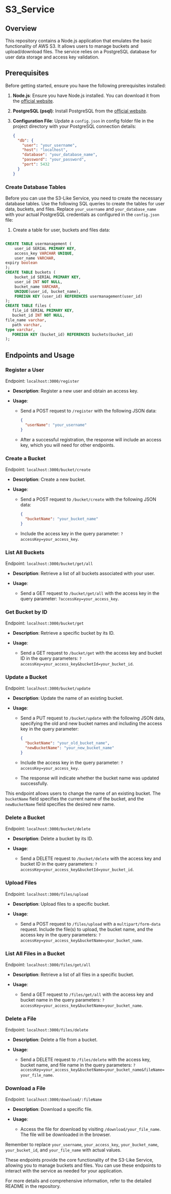 # S3_Service
## Overview

This repository contains a Node.js application that emulates the basic functionality of AWS S3. It allows users to manage buckets and upload/download files. The service relies on a PostgreSQL database for user data storage and access key validation.

## Prerequisites

Before getting started, ensure you have the following prerequisites installed:

1. **Node.js**: Ensure you have Node.js installed. You can download it from the [official website](https://nodejs.org/).

2. **PostgreSQL (psql)**: Install PostgreSQL from the [official website](https://www.postgresql.org/download/).

3. **Configuration File**: Update a `config.json` in config folder file in the project directory with your 
PostgreSQL connection details:

   ```json
   {
     "db": {
       "user": "your_username",
       "host": "localhost",
       "database": "your_database_name",
       "password": "your_password",
       "port": 5432
     }
   }


### Create Database Tables

Before you can use the S3-Like Service, you need to create the necessary database tables. Use the following SQL queries to create the tables for user data, buckets, and files. Replace `your_username` and `your_database_name` with your actual PostgreSQL credentials as configured in the `config.json` file:

1. Create a table for user, buckets and files data:

```sql

CREATE TABLE usermanagement (
    user_id SERIAL PRIMARY KEY,
    access_key VARCHAR UNIQUE,
    user_name VARCHAR,
expiry boolean
);
CREATE TABLE buckets (
    bucket_id SERIAL PRIMARY KEY,
    user_id INT NOT NULL,
    bucket_name VARCHAR,
    UNIQUE(user_id, bucket_name),
    FOREIGN KEY (user_id) REFERENCES usermanagement(user_id)
);
CREATE TABLE files (
   file_id SERIAL PRIMARY KEY,
   bucket_id INT NOT NULL,
file_name varchar,
   path varchar, 
type varchar,
   FOREIGN KEY (bucket_id) REFERENCES buckets(bucket_id)
);
```

## Endpoints and Usage

### Register a User

Endpoint: `localhost:3000/register`

- **Description**: Register a new user and obtain an access key.

- **Usage**:
  - Send a POST request to `/register` with the following JSON data:
    ```json
    {
      "userName": "your_username"
    }
    ```
  - After a successful registration, the response will include an access key, which you will need for other endpoints.

### Create a Bucket

Endpoint: `localhost:3000/bucket/create`

- **Description**: Create a new bucket.

- **Usage**:
  - Send a POST request to `/bucket/create` with the following JSON data:
    ```json
    {
      "bucketName": "your_bucket_name"
    }
    ```
  - Include the access key in the query parameter: `?accessKey=your_access_key`.

### List All Buckets

Endpoint: `localhost:3000/bucket/get/all`

- **Description**: Retrieve a list of all buckets associated with your user.

- **Usage**:
  - Send a GET request to `/bucket/get/all` with the access key in the query parameter: `?accessKey=your_access_key`.

### Get Bucket by ID

Endpoint: `localhost:3000/bucket/get`

- **Description**: Retrieve a specific bucket by its ID.

- **Usage**:
  - Send a GET request to `/bucket/get` with the access key and bucket ID in the query parameters:
    `?accessKey=your_access_key&bucketId=your_bucket_id`.

### Update a Bucket

Endpoint: `localhost:3000/bucket/update`

- **Description**: Update the name of an existing bucket.

- **Usage**:
  - Send a PUT request to `/bucket/update` with the following JSON data, specifying the old and new bucket names and including the access key in the query parameter:
    ```json
    {
      "bucketName": "your_old_bucket_name",
      "newBucketName": "your_new_bucket_name"
    }
    ```
  - Include the access key in the query parameter: `?accessKey=your_access_key`.
  
  - The response will indicate whether the bucket name was updated successfully.

This endpoint allows users to change the name of an existing bucket. The `bucketName` field specifies the current name of the bucket, and the `newBucketName` field specifies the desired new name.
### Delete a Bucket

Endpoint: `localhost:3000/bucket/delete`

- **Description**: Delete a bucket by its ID.

- **Usage**:
  - Send a DELETE request to `/bucket/delete` with the access key and bucket ID in the query parameters:
    `?accessKey=your_access_key&bucketId=your_bucket_id`.

### Upload Files

Endpoint: `localhost:3000/files/upload`

- **Description**: Upload files to a specific bucket.

- **Usage**:
  - Send a POST request to `/files/upload` with a `multipart/form-data` request. Include the file(s) to upload, the bucket name, and the access key in the query parameters:
    `?accessKey=your_access_key&bucketName=your_bucket_name`.

### List All Files in a Bucket

Endpoint: `localhost:3000/files/get/all`

- **Description**: Retrieve a list of all files in a specific bucket.

- **Usage**:
  - Send a GET request to `/files/get/all` with the access key and bucket name in the query parameters:
    `?accessKey=your_access_key&bucketName=your_bucket_name`.

### Delete a File

Endpoint: `localhost:3000/files/delete`

- **Description**: Delete a file from a bucket.

- **Usage**:
  - Send a DELETE request to `/files/delete` with the access key, bucket name, and file name in the query parameters:
    `?accessKey=your_access_key&bucketName=your_bucket_name&fileName=your_file_name`.

### Download a File

Endpoint: `localhost:3000/download/:fileName`

- **Description**: Download a specific file.

- **Usage**:
  - Access the file for download by visiting `/download/your_file_name`. The file will be downloaded in the browser.

Remember to replace `your_username`, `your_access_key`, `your_bucket_name`, `your_bucket_id`, and `your_file_name` with actual values.

These endpoints provide the core functionality of the S3-Like Service, allowing you to manage buckets and files. You can use these endpoints to interact with the service as needed for your application.

For more details and comprehensive information, refer to the detailed README in the repository.
